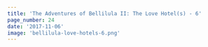 ```yaml
---
title: 'The Adventures of Bellilula II: The Love Hotel(s) - 6'
page_number: 24
date: '2017-11-06'
image: 'bellilula-love-hotels-6.png'
---
```

